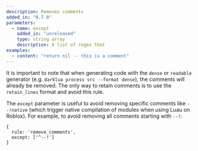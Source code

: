 ```yaml
---
description: Removes comments
added_in: "0.7.0"
parameters:
  - name: except
    added_in: "unreleased"
    type: string array
    description: A list of regex that
examples:
  - content: "return nil -- this is a comment"
---
```


It is important to note that when generating code with the `dense` or `readable` generator (e.g. `darklua process src --format dense`), the comments will already be removed. The only way to retain comments is to use the `retain_lines` format and avoid this rule.

The `except` parameter is useful to avoid removing specific comments like `--!native` (which trigger native compilation of modules when using Luau on Roblox). For example, to avoid removing all comments starting with `--!`:

```json5
{
  rule: 'remove_comments',
  except: ['^--!']
}
```

